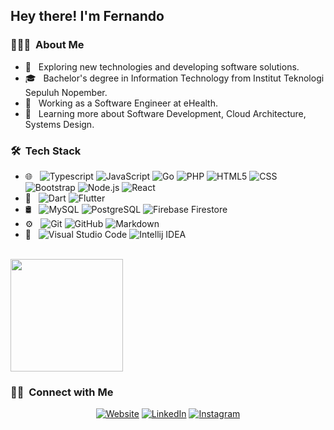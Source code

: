 <h2> Hey there! I'm Fernando</h2>

<h3> 👨🏻‍💻 &nbsp;About Me </h3>

- 🤔 &nbsp; Exploring new technologies and developing software solutions.
- 🎓 &nbsp; Bachelor's degree in Information Technology from Institut Teknologi Sepuluh Nopember.
- 💼 &nbsp; Working as a Software Engineer at eHealth.
- 🌱 &nbsp; Learning more about Software Development, Cloud Architecture, Systems Design.

<h3> 🛠 &nbsp;Tech Stack</h3>

- 🌐 &nbsp;
  ![Typescript](https://img.shields.io/badge/-Typescript-333333?style=flat&logo=typescript)
  ![JavaScript](https://img.shields.io/badge/-JavaScript-333333?style=flat&logo=javascript)
  ![Go](https://img.shields.io/badge/-Go-333333?style=flat&logo=go)
  ![PHP](https://img.shields.io/badge/-PHP-333333?style=flat&logo=php)
  ![HTML5](https://img.shields.io/badge/-HTML5-333333?style=flat&logo=HTML5)
  ![CSS](https://img.shields.io/badge/-CSS-333333?style=flat&logo=CSS3&logoColor=1572B6)
  ![Bootstrap](https://img.shields.io/badge/-Bootstrap-333333?style=flat&logo=bootstrap&logoColor=563D7C)
  ![Node.js](https://img.shields.io/badge/-Node.js-333333?style=flat&logo=node.js)
  ![React](https://img.shields.io/badge/-React-333333?style=flat&logo=react)
- 📱 &nbsp;
  ![Dart](https://img.shields.io/badge/-Dart-333333?style=flat&logo=dart)
  ![Flutter](https://img.shields.io/badge/-Flutter-333333?style=flat&logo=flutter)
- 🛢 &nbsp;
  ![MySQL](https://img.shields.io/badge/-MySQL-333333?style=flat&logo=mysql)
  ![PostgreSQL](https://img.shields.io/badge/-PostgreSQL-333333?style=flat&logo=postgresql)
  ![Firebase Firestore](https://img.shields.io/badge/-Firebase%20Firestore-333333?style=flat&logo=firebase)
- ⚙️ &nbsp;
  ![Git](https://img.shields.io/badge/-Git-333333?style=flat&logo=git)
  ![GitHub](https://img.shields.io/badge/-GitHub-333333?style=flat&logo=github)
  ![Markdown](https://img.shields.io/badge/-Markdown-333333?style=flat&logo=markdown)
- 🔧 &nbsp;
  ![Visual Studio Code](https://img.shields.io/badge/-Visual%20Studio%20Code-333333?style=flat)
  ![Intellij IDEA](https://img.shields.io/badge/-Intellij%20IDEA-333333?style=flat&logo=intellijidea)

<br/>

<a href="https://github.com/martuafernando">
  <img height="180em" src="https://github-readme-stats.vercel.app/api/top-langs/?username=martuafernando&theme=buefy&layout=compact" />
</a>

<br/>

<h3> 🤝🏻 &nbsp;Connect with Me </h3>

<p align="center">
<a href="https://martuafernando.github.io/"><img alt="Website" src="https://img.shields.io/badge/Website-martuafernando.github.io-blue?style=flat-square&logo=google-chrome"></a>
<a href="https://www.linkedin.com/in/martuafernando/"><img alt="LinkedIn" src="https://img.shields.io/badge/LinkedIn-martuafernado-blue?style=flat-square&logo=linkedin"></a>
<a href="https://www.instagram.com/martuafernando/"><img alt="Instagram" src="https://img.shields.io/badge/Instagram-martuafernando-blue?style=flat-square&logo=instagram"></a>
</p>
